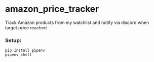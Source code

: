 # amazon_price_tracker
Track Amazon products from my watchlist and notify via discord when target price reached


### Setup:

```
pip install pipenv
pipenv shell 
```


